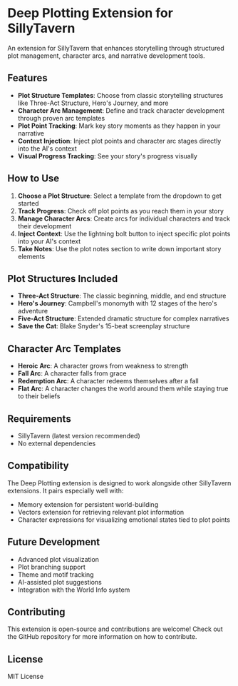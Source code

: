 # Deep Plotting Extension for SillyTavern

An extension for SillyTavern that enhances storytelling through structured plot management, character arcs, and narrative development tools.

## Features

- **Plot Structure Templates**: Choose from classic storytelling structures like Three-Act Structure, Hero's Journey, and more
- **Character Arc Management**: Define and track character development through proven arc templates
- **Plot Point Tracking**: Mark key story moments as they happen in your narrative
- **Context Injection**: Inject plot points and character arc stages directly into the AI's context
- **Visual Progress Tracking**: See your story's progress visually

## How to Use

1. **Choose a Plot Structure**: Select a template from the dropdown to get started
2. **Track Progress**: Check off plot points as you reach them in your story
3. **Manage Character Arcs**: Create arcs for individual characters and track their development
4. **Inject Context**: Use the lightning bolt button to inject specific plot points into your AI's context
5. **Take Notes**: Use the plot notes section to write down important story elements

## Plot Structures Included

- **Three-Act Structure**: The classic beginning, middle, and end structure
- **Hero's Journey**: Campbell's monomyth with 12 stages of the hero's adventure
- **Five-Act Structure**: Extended dramatic structure for complex narratives
- **Save the Cat**: Blake Snyder's 15-beat screenplay structure

## Character Arc Templates

- **Heroic Arc**: A character grows from weakness to strength
- **Fall Arc**: A character falls from grace
- **Redemption Arc**: A character redeems themselves after a fall
- **Flat Arc**: A character changes the world around them while staying true to their beliefs

## Requirements

- SillyTavern (latest version recommended)
- No external dependencies

## Compatibility

The Deep Plotting extension is designed to work alongside other SillyTavern extensions. It pairs especially well with:

- Memory extension for persistent world-building
- Vectors extension for retrieving relevant plot information
- Character expressions for visualizing emotional states tied to plot points

## Future Development

- Advanced plot visualization
- Plot branching support
- Theme and motif tracking
- AI-assisted plot suggestions
- Integration with the World Info system

## Contributing

This extension is open-source and contributions are welcome! Check out the GitHub repository for more information on how to contribute.

## License

MIT License 
